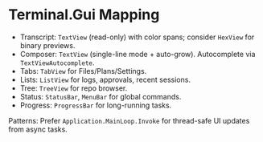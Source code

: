 # Terminal.Gui Mapping

- Transcript: `TextView` (read-only) with color spans; consider `HexView` for binary previews.
- Composer: `TextView` (single-line mode + auto-grow). Autocomplete via `TextViewAutocomplete`.
- Tabs: `TabView` for Files/Plans/Settings.
- Lists: `ListView` for logs, approvals, recent sessions.
- Tree: `TreeView` for repo browser.
- Status: `StatusBar`, `MenuBar` for global commands.
- Progress: `ProgressBar` for long-running tasks.

Patterns: Prefer `Application.MainLoop.Invoke` for thread-safe UI updates from async tasks.

